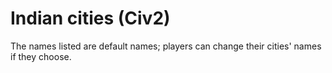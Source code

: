 # Indian cities (Civ2)

The names listed are default names; players can change their cities' names if they choose.
